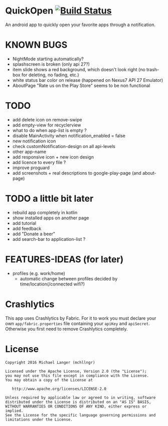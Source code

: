 # QuickOpen [![Build Status](https://travis-ci.org/mchllngr/QuickOpen.svg?branch=master)](https://travis-ci.org/mchllngr/QuickOpen)
An android app to quickly open your favorite apps through a notification.

# KNOWN BUGS
- NightMode starting automatically?
- splashscreen is broken (only api 27?)
- item slide shows a red background, which doesn't look right (no trash-box for deleting, no fading, etc.)
- white status bar color on release (happened on Nexus7 API 27 Emulator)
- AboutPage "Rate us on the Play Store" seems to be non functional

# TODO
- add delete icon on remove-swipe
- add empty-view for recyclerview
- what to do when app-list is empty ?
- disable MainActivity when notification_enabled = false
- new notification icon
- check customNotification-design on all api-levels
- other app-name
- add responsive icon + new icon design
- add licence to every file ?
- improve proguard
- add screenshots + real descriptions to google-play-page (and about-page)

# TODO a little bit later
- rebuild app completely in kotlin
- show installed apps on another page
- add tutorial
- add feedback
- add "Donate a beer"
- add search-bar to application-list ?

# FEATURES-IDEAS (for later)
- profiles (e.g. work/home)
    - automatic change between profiles decided by time/location(/connected wifi?)

# Crashlytics
This app uses Crashlytics by Fabric. For it to work you must declare your own `app/fabric.properties` file containing your `apiKey` and `apiSecret`. Otherwise you first need to remove Crashlytics completely.

# License

```
Copyright 2016 Michael Langer (mchllngr)

Licensed under the Apache License, Version 2.0 (the "License");
you may not use this file except in compliance with the License.
You may obtain a copy of the License at

   http://www.apache.org/licenses/LICENSE-2.0

Unless required by applicable law or agreed to in writing, software
distributed under the License is distributed on an "AS IS" BASIS,
WITHOUT WARRANTIES OR CONDITIONS OF ANY KIND, either express or implied.
See the License for the specific language governing permissions and
limitations under the License.
```

